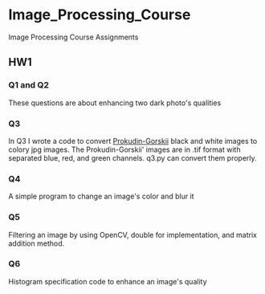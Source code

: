 # Image_Processing_Course
Image Processing Course Assignments


## HW1
### Q1 and Q2
These questions are about enhancing two dark photo's qualities

### Q3
In Q3 I wrote a code to convert [Prokudin-Gorskii](https://www.loc.gov/pictures/collection/prok/ "Prokudin-Gorskii images") black and white images to colory jpg images. The Prokudin-Gorskii' images are in .tif format with separated blue, red, and green channels. q3.py can convert them properly.

### Q4
A simple program to change an image's color and blur it

### Q5
Filtering an image by using OpenCV, double for implementation, and matrix addition method.

### Q6
Histogram specification code to enhance an image's quality
